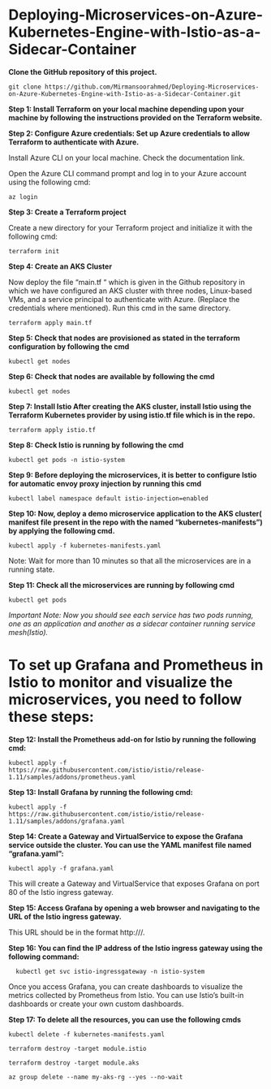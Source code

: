 # Deploying-Microservices-on-Azure-Kubernetes-Engine-with-Istio-as-a-Sidecar-Container
**Clone the GitHub repository of this project.**
``` 
git clone https://github.com/Mirmansoorahmed/Deploying-Microservices-on-Azure-Kubernetes-Engine-with-Istio-as-a-Sidecar-Container.git

```
**Step 1: Install Terraform on your local machine depending upon your machine by following the instructions provided on the Terraform website.**

**Step 2: Configure Azure credentials: Set up Azure credentials to allow Terraform to authenticate with Azure.**

Install Azure CLI on your local machine. Check the documentation link.

Open the Azure CLI command prompt and log in to your Azure account using the following cmd:

```
az login
```

**Step 3: Create a Terraform project**

Create a new directory for your Terraform project and initialize it with the following cmd:

```
terraform init
```

**Step 4: Create an AKS Cluster**

Now deploy the file “main.tf “ which is given in the Github repository in which we have configured an AKS cluster with three nodes, Linux-based VMs, and a service principal to authenticate with Azure. (Replace the credentials where mentioned).
Run this cmd in the same directory.

```
terraform apply main.tf
```

**Step 5: Check that nodes are provisioned as stated in the terraform configuration by following the cmd**

```
kubectl get nodes
```

**Step 6: Check that nodes are available by following the cmd**

```
kubectl get nodes
```

**Step 7: Install Istio After creating the AKS cluster, install Istio using the Terraform Kubernetes provider by using istio.tf file which is in the repo.**

```
terraform apply istio.tf
```

**Step 8: Check Istio is running by following the cmd**

```
kubectl get pods -n istio-system
```

**Step 9: Before deploying the microservices, it is better to configure Istio for automatic envoy proxy injection by running this cmd**

```
kubectl label namespace default istio-injection=enabled
```

**Step 10: Now, deploy a demo microservice application to the AKS cluster( manifest file present in the repo with the named “kubernetes-manifests”) by applying the following cmd.**

```
kubectl apply -f kubernetes-manifests.yaml
```

Note: Wait for more than 10 minutes so that all the microservices are in a running state.

**Step 11: Check all the microservices are running by following cmd**

```
kubectl get pods
```

*Important Note: Now you should see each service has two pods running, one as an application and another as a sidecar container running service mesh(Istio).*

# To set up Grafana and Prometheus in Istio to monitor and visualize the microservices, you need to follow these steps:

**Step 12: Install the Prometheus add-on for Istio by running the following cmd:**

```
kubectl apply -f https://raw.githubusercontent.com/istio/istio/release-1.11/samples/addons/prometheus.yaml
```

**Step 13: Install Grafana by running the following cmd:**

```
kubectl apply -f https://raw.githubusercontent.com/istio/istio/release-1.11/samples/addons/grafana.yaml
```

**Step 14: Create a Gateway and VirtualService to expose the Grafana service outside the cluster. You can use the YAML manifest file named “grafana.yaml”:**

```
kubectl apply -f grafana.yaml
```

This will create a Gateway and VirtualService that exposes Grafana on port 80 of the Istio ingress gateway.

**Step 15: Access Grafana by opening a web browser and navigating to the URL of the Istio ingress gateway.**

This URL should be in the format http://<istio-ingress-gateway-ip>/.

**Step 16: You can find the IP address of the Istio ingress gateway using the following command:**

```
  kubectl get svc istio-ingressgateway -n istio-system
  ```

Once you access Grafana, you can create dashboards to visualize the metrics collected by Prometheus from Istio. You can use Istio’s built-in dashboards or create your own custom dashboards.

**Step 17: To delete all the resources, you can use the following cmds**

```
kubectl delete -f kubernetes-manifests.yaml

terraform destroy -target module.istio

terraform destroy -target module.aks

az group delete --name my-aks-rg --yes --no-wait
```
